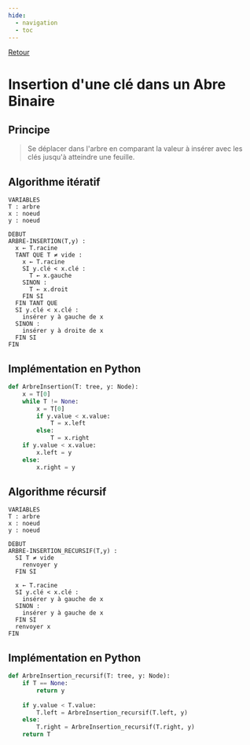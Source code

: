 ```yaml
---
hide:
  - navigation
  - toc
---
```


[Retour](../../)


# **Insertion d'une clé dans un Abre Binaire**
## Principe

> Se déplacer dans l'arbre en comparant la valeur à insérer avec les clés jusqu'à atteindre une feuille.


## Algorithme **itératif**  

```
VARIABLES
T : arbre
x : noeud
y : noeud

DEBUT
ARBRE-INSERTION(T,y) :
  x ← T.racine
  TANT QUE T ≠ vide :
    x ← T.racine
    SI y.clé < x.clé :
      T ← x.gauche
    SINON :
      T ← x.droit
    FIN SI
  FIN TANT QUE
  SI y.clé < x.clé :
    insérer y à gauche de x
  SINON :
    insérer y à droite de x
  FIN SI
FIN
```

## Implémentation en Python

```Python
def ArbreInsertion(T: tree, y: Node):
    x = T[0]
    while T != None:
        x = T[0]
        if y.value < x.value:
            T = x.left
        else:
            T = x.right
    if y.value < x.value:
        x.left = y
    else:
        x.right = y
```

## Algorithme **récursif**  

```
VARIABLES
T : arbre
x : noeud
y : noeud

DEBUT
ARBRE-INSERTION_RECURSIF(T,y) :
  SI T ≠ vide
    renvoyer y
  FIN SI

  x ← T.racine
  SI y.clé < x.clé :
    insérer y à gauche de x
  SINON :
    insérer y à gauche de x
  FIN SI
  renvoyer x
FIN
```

## Implémentation en Python

```Python
def ArbreInsertion_recursif(T: tree, y: Node):
    if T == None:
        return y
    
    if y.value < T.value:
        T.left = ArbreInsertion_recursif(T.left, y)
    else:
        T.right = ArbreInsertion_recursif(T.right, y)
    return T
```
